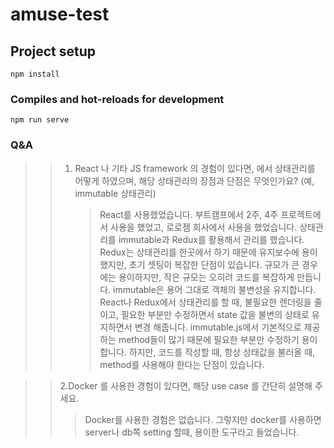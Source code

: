 # amuse-test

## Project setup

```
npm install
```

### Compiles and hot-reloads for development

```
npm run serve
```

### Q&A

> > 1. React 나 기타 JS framework 의 경험이 있다면, 에서 상태관리를 어떻게 하였으며, 해당 상태관리의 장점과 단점은 무엇인가요? (예, immutable 상태관리)
> >    > React를 사용했었습니다. 부트캠프에서 2주, 4주 프로젝트에서 사용을 했었고, 로로젬 회사에서 사용을 했었습니다.
> >    > 상태관리를 immutable과 Redux를 활용해서 관리를 했습니다.
> >    > Redux는 상태관리를 한곳에서 하기 때문에 유지보수에 용이 했지만, 초기 셋팅이 복잡한 단점이 있습니다. 규모가 큰 경우에는 용이하지만, 작은 규모는 오히려 코드를 복잡하게 만듭니다.
> >    > immutable은 용어 그대로 객체의 불변성을 유지합니다. React나 Redux에서 상태관리를 할 때, 불필요한 렌더링을 줄이고, 필요한 부분만 수정하면서 state 값을 불변의 상태로 유지하면서 변경 해줍니다. immutable.js에서 기본적으로 제공하는 method들이 많기 때문에 필요한 부분만 수정하기 용이 합니다. 하지만, 코드를 작성할 때, 항상 상태값을 불러올 때, method를 사용해야 한다는 단점이 있습니다.

> > 2.Docker 를 사용한 경험이 있다면, 해당 use case 를 간단히 설명해 주세요.
> >
> > > Docker를 사용한 경험은 없습니다. 그렇지만 docker를 사용하면 server나 db쪽 setting 할때, 용이한 도구라고 들었습니다.
